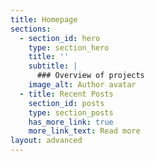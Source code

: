 ```yaml
---
title: Homepage
sections:
  - section_id: hero
    type: section_hero
    title: ''
    subtitle: |
      ### Overview of projects
    image_alt: Author avatar
  - title: Recent Posts
    section_id: posts
    type: section_posts
    has_more_link: true
    more_link_text: Read more
layout: advanced
---
```

